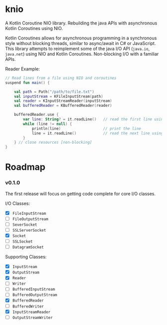 # knio
A Kotlin Coroutine NIO library. Rebuilding the java APIs with asynchronous Kotlin Coroutines using NIO.

Kotlin Coroutines allows for asynchronous programming in a synchronous style without blocking threads, similar to
async/await in C# or JavaScript. This library attempts to reimplement some of the java I/O API (`java.io`, `java.net`)
using NIO and Kotlin Coroutines. Non-blocking I/O with a familiar APIs.


Reader Example:
```kotlin
// Read lines from a file using NIO and coroutines
suspend fun main() {

    val path = Path("/path/to/file.txt")
    val inputStream = KFileInputStream(path)
    val reader = KInputStreamReader(inputStream)
    val bufferedReader = KBufferedReader(reader)

    bufferedReader.use {
        var line: String? = it.readLine()   // read the first line using nio [non-blocking]
        while (line != null) {
            println(line)                   // print the line
            line = it.readLine()            // read the next line using nio [non-blocking]
        }
    } // close resources [non-blocking]
}
```

# Roadmap
### v0.1.0
The first release will focus on getting code complete for core I/O classes.

I/O Classes:
- [x] `FileInputStream`
- [ ] `FileOutputStream`
- [ ] `SeverSocket`
- [ ] `SSLServerSocket`
- [x] `Socket`
- [ ] `SSLSocket`
- [ ] `DatagramSocket`

Supporting Classes:
- [x] `InputStream`
- [x] `OutputStream`
- [x] `Reader`
- [ ] `Writer`
- [ ] `BufferedInputStream`
- [ ] `BufferedOutputStream`
- [x] `BufferedReader`
- [ ] `BufferedWriter`
- [x] `InputStreamReader`
- [ ] `OutputStreamWriter`
